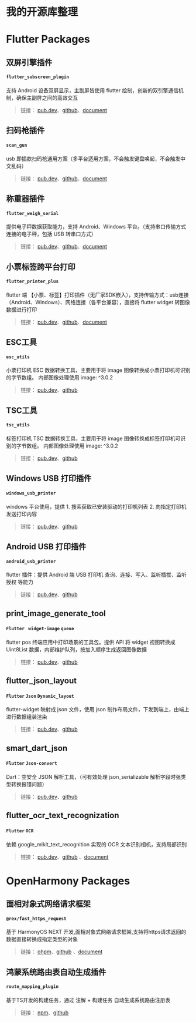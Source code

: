 # 我的开源库整理
# Flutter Packages

## 双屏引擎插件
#### `flutter_subscreen_plugin`

支持 Android 设备双屏显示，主副屏皆使用 flutter 绘制，创新的双引擎通信机制，确保主副屏之间的高效交互

>链接： [pub.dev](https://pub.dev/packages/flutter_subscreen_plugin)、[github](https://github.com/liyufengrex/flutter_subscreen_plugin)、[document](https://juejin.cn/post/7007678468020240414)


## 扫码枪插件
#### `scan_gun `

usb 即插款扫码枪通用方案（多平台适用方案，不会触发键盘唤起，不会触发中文乱码）

>链接： [pub.dev](https://pub.dev/packages/scan_gun)、[github](https://github.com/liyufengrex/flutter_scan_gun)、[document](https://juejin.cn/post/7186991958638723132)


## 称重器插件
#### `flutter_weigh_serial `

提供电子秤数据获取能力，支持 Android、Windows 平台。（支持串口传输方式连接的电子秤，包括 USB 转串口方式）

>链接： [pub.dev](https://pub.dev/packages/flutter_weigh_serial)、[github](https://github.com/liyufengrex/flutter_weigh_serial)、[document](https://juejin.cn/post/7275280984290852923)


## 小票标签跨平台打印
#### `flutter_printer_plus `

flutter 端 【小票、标签】打印插件（无厂家SDK嵌入），支持传输方式：usb连接（Android、Windows）、网络连接（各平台兼容），直接将 flutter widget 转图像数据进行打印

>链接： [pub.dev](https://pub.dev/packages/flutter_printer_plus)、[github](https://github.com/liyufengrex/flutter_printer_plus)、[document](https://juejin.cn/post/7210688688921395237)


## ESC工具
#### `esc_utils ` 

小票打印机 ESC 数据转换工具，主要用于将 image 图像转换成小票打印机可识别的字节数组。
内部图像处理使用 image: ^3.0.2

>链接： [pub.dev](https://pub.dev/packages/esc_utils)、[github](https://github.com/liyufengrex/esc_utils)


## TSC工具
#### `tsc_utils ` 

标签打印机 TSC 数据转换工具，主要用于将 image 图像转换成标签打印机可识别的字节数组。
内部图像处理使用 image: ^3.0.2

>链接： [pub.dev](https://pub.dev/packages/tsc_utils)、[github](https://github.com/liyufengrex/tsc_utils)


## Windows USB 打印插件
#### `windows_usb_printer ` 

windows 平台使用，提供 1. 搜索获取已安装驱动的打印机列表 2. 向指定打印机发送打印内容

>链接： [pub.dev](https://pub.dev/packages/windows_usb_printer)、[github](https://github.com/liyufengrex/windows_usb_printer)


##  Android USB 打印插件
#### `android_usb_printer `

flutter 插件：提供 Android 端 USB 打印机 查询、连接、写入、监听插拔、监听授权 等能力

>链接： [pub.dev](https://pub.dev/packages/android_usb_printer)、[github](https://github.com/liyufengrex/android_usb_printer)


## print_image_generate_tool
#### `Flutter ` `widget-image` `queue`

flutter pos 终端应用中打印场景的工具包。提供 API 将 widget 视图转换成 Uint8List 数据，内部维护队列，按加入顺序生成返回图像数据

>链接： [pub.dev](https://pub.dev/packages/print_image_generate_tool)、[github](https://github.com/liyufengrex/android_usb_printer)


## flutter_json_layout
#### `Flutter` `Json` `Dynamic_layout`

flutter-widget 映射成 json 文件，使用 json 制作布局文件，下发到端上，由端上进行数据组装渲染

>链接： [pub.dev](https://pub.dev/packages/flutter_json_layout)、[github](https://github.com/liyufengrex/print_image_generate_tool)


## smart_dart_json
#### `Flutter` `Json-convert`

Dart：空安全 JSON 解析工具，（可有效处理 json_serializable 解析字段时强类型转换报错问题）

>链接： [pub.dev](https://pub.dev/packages/smart_dart_json)、[github](https://github.com/liyufengrex/smart_dart_json)


## flutter_ocr_text_recognization
#### `Flutter` `OCR`

依赖 google_mlkit_text_recognition 实现的 OCR 文本识别相机，支持局部识别

>链接： [pub.dev](https://pub.dev/packages/flutter_ocr_text_recognization)、[github](https://github.com/liyufengrex/flutter_ocr_text_recognization) 、[document](https://juejin.cn/post/7311876701909614601)



# OpenHarmony Packages

## 面相对象式网络请求框架
#### `@rex/fast_https_request `

基于 HarmonyOS NEXT 开发,面相对象式网络请求框架,支持将https请求返回的数据直接转换成指定类型的对象

>链接： [ohpm](https://ohpm.openharmony.cn/#/cn/detail/@rex%2Ffast_https_request)、[github](https://github.com/liyufengrex/fast_http_request) 、[document](https://juejin.cn/post/7347851786164437002)

## 鸿蒙系统路由表自动生成插件
#### `route_mapping_plugin `

基于TS开发的构建任务，通过 注解 + 构建任务 自动生成系统路由注册表

>链接： [npm](https://www.npmjs.com/package/route_mapping_plugin)、[github](https://github.com/liyufengrex/route_mapping_plugin) 
